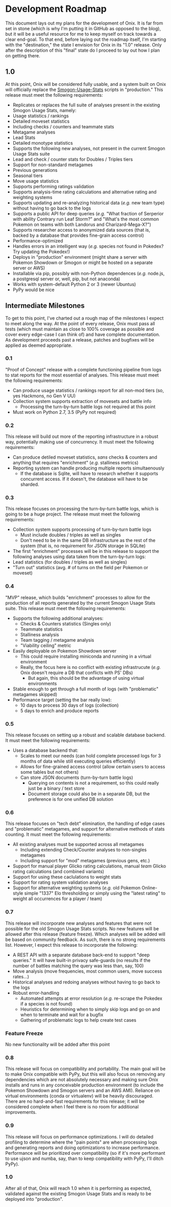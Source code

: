 # Development Roadmap

This document lays out my plans for the development of Onix. It is far from set
in stone (which is why I'm putting it in GitHub as opposed to the blog), but it
will be a useful resource for me to keep myself on track towards a clear
end-goal. To that end, before laying out the roadmap itself, I'm starting with
the "destination," the state I envision for Onix in its "1.0" release. Only
after the description of this "final" state do I proceed to lay out how I plan
on getting there.

## 1.0
At this point, Onix will be considered fully usable, and a system built on Onix
will officially replace the
[Smogon-Usage-Stats](https://github.com/Antar1011/Smogon-Usage-Stats) scripts in
 "production." This release must meet the following requirements:
 - Replicates or replaces the full suite of analyses present in the existing
  Smogon Usage Stats, namely:
  - Usage statistics / rankings
  - Detailed moveset statistics
   - Including checks / counters and teammate stats
  - Metagame analyses
  - Lead Stats
  - Detailed monotype statistics
 - Supports the following new analyses, not present in the current Smogon
  Usage Stats suite
  - Lead and check / counter stats for Doubles / Triples tiers
  - Support for non-standard metagames
   - Previous generations
   - Seasonal tiers
  - Move usage statistics
 - Supports performing ratings validation
 - Supports analysis-time rating calculations and alternative rating and
  weighting systems
 - Supports updating and re-analyzing historical data (_e.g._ new team type)
  without having to go back to the logs
 - Supports a public API for deep queries (_e.g._ "What fraction of Serperior
  with ability Contrary run Leaf Storm?" and "What's the most common Pokemon on
  teams with both Landorus and Charizard-Mega-X?")
 - Supports researcher access to anonymized data sources (that is, backed by
  a database that provides fine-grain access control)
 - Performance-optimized
 - Handles errors in an intelligent way (_e.g._ species not found in Pokedex?
  Try updating the Pokedex!)
 - Deploys in "production" environment (might share a server with Pokemon
  Showdown or Smogon or might be hosted on a separate server or AWS)
  - Installable via pip, possibly with non-Python dependences (_e.g._ node.js,
    a postgresql server or, well, pip, but not anaconda)
  - Works with system-default Python 2 or 3 (newer Ubuntus)
   - PyPy would be nice

## Intermediate Milestones
To get to this point, I've charted out a rough map of the milestones I expect
to meet along the way. At the point of every release, Onix must pass all tests
(which must maintain as close to 100% coverage as possible and cover every
edge-case I can think of) and have complete documentation. As development
proceeds past a release, patches and bugfixes will be applied as deemed
appropriate.

### 0.1
"Proof of Concept" release with a complete functioning pipeline from logs to
stat reports for the most essential of analyses. This release must meet the
following requirements: 
  - Can produce usage statistics / rankings report for all non-mod tiers (so,
  yes Hackmons, no Gen V UU)
  - Collection system supports extraction of movesets and battle info
    - Processing the turn-by-turn battle logs not required at this point
  - Must work on Python 2.7, 3.5 (PyPy not required)
      
### 0.2
This release will build out more of the reporting infrastructure in a robust
way, potentially making use of concurrency. It must meet the following
requirements:
  - Can produce detiled moveset statistics, _sans_ checks & counters and
  anything that requires "enrichment" (_e.g._ stalliness metrics)
  - Reporting system can handle producing multiple reports simultaenously
    - If the database is Sqlite, will have to research whether it supports
    concurrent access. If it doesn't, the database will have to be sharded.
    
### 0.3
This release focuses on processing the turn-by-turn battle logs, which is going
to be a huge project. The release must meet the following requirements:
  - Collection system supports processing of turn-by-turn battle logs
    - Must include doubles / triples as well as singles
    - Don't need to be in the same DB infrastructure as the rest of the system
    (that is, no requirement for JSON storage in SQLite)
  - The first "enrichment" processes will be in this release to support the
  following analyses using data taken from the turn-by-turn logs:
   - Lead statistics (for doubles / triples as well as singles)
   - "Turn out" statistics (avg. # of turns on the field per Pokemon or
    moveset)

### 0.4
"MVP" release, which builds "enrichment" processes to allow for the production
of all reports generated by the current Smogon Usage Stats suite. This release
must meet the following requirements:
  - Supports the following additional analyses:
    - Checks & Counters statistics (Singles only)
    - Teammate statistics
    - Stalliness analysis
    - Team tagging / metagame analysis
    - "Viability ceiling" metric
  - Easily deployable on Pokemon Showdown server
    - This could require installing miniconda and running in a virtual
    environment
    - Really, the focus here is no conflict with existing infrastrucute (_e.g._
    Onix doesn't require a DB that conflicts with PS' DBs)
      - But again, this should be the advantage of using virtual environments
  - Stable enough to get through a full month of logs (with "problematic" 
  metagames skipped)
  - Performance target (setting the bar really low):
    - 10 days to process 30 days of logs (collection)
    - 5 days to enrich and produce reports

### 0.5
This release focuses on setting up a robust and scalable database backend. It
must meet the following requirements:
  - Uses a database backend that:
    - Scales to meet our needs (can hold complete processed logs for 3 months of
    data while still executing queries efficiently)
    - Allows for fine-grained access control (allow certain users to access 
    some tables but not others)
    - Can store JSON documents (turn-by-turn battle logs)
      - Querying on contents is not a requirement, so this could really just be
      a binary / text store
      - Document storage could also be in a separate DB, but the preference is
      for one unified DB solution

### 0.6
This release focuses on "tech debt" elimination, the handling of edge cases and
"problematic" metagames, and support for alternative methods of stats counting.
It must meet the following requirements:
  - All existing analyses must be supported across all metagames
    - Including extending Check/Counter analyses to non-singles metagames
    - Including support for "mod" metagames (previous gens, etc.)
  - Support for manual player Glicko rating calculations, manual _team_ Glicko
  rating calculations (and combined variants)
   - Support for using these caclulations to weight stats
  - Support for rating system validation analyses 
  - Support for alternative weighting systems (_e.g._ old Pokemon Online-style
  simple "1337" Elo thresholding or simply using the "latest rating" to weight
  all occurrences for a player / team)
  
### 0.7
This release will incorporate new analyses and features that were not possible
for the old Smogon Usage Stats scripts. No new features will be allowed after
this release (feature freeze). Which analyses will be added will be based on
community feedback. As such, there is no strong requirements list. However, I
expect this release to incorporate the following:
  - A REST API with a separate database back-end to support "deep queries." It
  will have built-in privacy safe-guards (no results if the number of battles
  matching the query was less than, say, 100)
  - Move analysis (move frequencies, most common users, move success rates...)
  - Historical analyses and redoing analyses without having to go
  back to the logs
  - Robust error-handling
    - Automated attempts at error resolution (_e.g._ re-scrape the Pokedex if
    a species is not found)
    - Heuristics for determining when to simply skip logs and go on and when to
    terminate and wait for a bugfix
    - Gathering of problematic logs to help create test cases
  
### Feature Freeze
No new functionality will be added after this point

### 0.8
This release will focus on compatibility and portability. The main goal will be
to make Onix compatible with PyPy, but this will also focus on removing
any dependencies which are not absolutely necessary and making sure Onix
installs and runs in any conceivable production environment (to include the 
Pokemon Showdown and Smogon servers and an AWS AMI). Reliance on virtual
environments (conda or virtualenv) will be heavily discouraged. There are no
hard-and-fast requirements for this release; it will be considered complete when
I feel there is no room for additional improvements.

### 0.9
This release will focus on performance optimizations. I will do detailed
profiling to determine where the "pain points" are when processing logs and
generating reports and doing optimizations to increase performance. Performance
will be prioritized over compatibility (so if it's more performant to use ujson
and numba, say, than to keep compatibility with PyPy, I'll ditch PyPy).

### 1.0
After all of that, Onix will reach 1.0 when it is performing as expected,
validated against the existing Smogon Usage Stats and is ready to be deployed
into "production".
 
  
  


 
